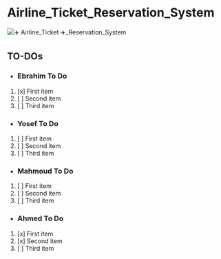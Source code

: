 # Airline_Ticket_Reservation_System

![✈️ Airline_Ticket ✈️_Reservation_System](https://github.com/Ebrahim-Gamal-77/Airline_Ticket_Reservation_System/assets/149944484/a5788b21-bee8-4ce3-972e-860a36a77841)

## TO-DOs
- ### Ebrahim To Do
1. [x] First item
2. [ ] Second item
3. [ ] Third item


- ### Yosef To Do
1. [ ] First item
2. [ ] Second item
3. [ ] Third item


- ### Mahmoud To Do
1. [ ] First item
2. [ ] Second item
3. [ ] Third item


- ### Ahmed To Do
1. [x] First item
2. [x] Second item
3. [ ] Third item

